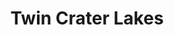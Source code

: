 ---
layout: gallery
title: Twin Crater Lakes
tags:
  - title: Rawah
  - title: Backpacking
location: Twin Lakes, CO
permalink: /gallery/twin-lakes/
images:
  - title:
    small_image_path: /assets/images/gallery/twin-lakes/img_2391.jpg
    large_image_path: /assets/images/gallery/twin-lakes/img_2391.jpg
  - title:
    small_image_path: /assets/images/gallery/twin-lakes/img_2393.jpg
    large_image_path: /assets/images/gallery/twin-lakes/img_2393.jpg
  - title:
    small_image_path: /assets/images/gallery/twin-lakes/img_2399.jpg
    large_image_path: /assets/images/gallery/twin-lakes/img_2399.jpg
  - title:
    small_image_path: /assets/images/gallery/twin-lakes/img_2408.jpg
    large_image_path: /assets/images/gallery/twin-lakes/img_2408.jpg
  - title:
    small_image_path: /assets/images/gallery/twin-lakes/img_2414.jpg
    large_image_path: /assets/images/gallery/twin-lakes/img_2414.jpg
  - title:
    small_image_path: /assets/images/gallery/twin-lakes/img_2417.jpg
    large_image_path: /assets/images/gallery/twin-lakes/img_2417.jpg
---